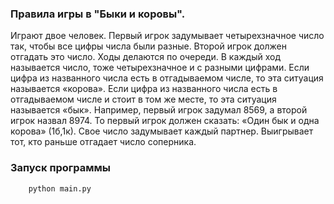 ### Правила игры в "Быки и коровы".
Играют двое человек. Первый игрок задумывает четырехзначное число так, чтобы все цифры числа были разные. Второй игрок должен отгадать это число.
Ходы делаются по очереди. В каждый ход называется число, тоже четырехзначное и с разными цифрами. Если цифра из названного числа есть в отгадываемом числе, то эта ситуация называется «корова». Если цифра из названного числа есть в отгадываемом числе и стоит в том же месте, то эта ситуация называется «бык». 
Например, первый игрок задумал 8569, а второй игрок назвал 8974. То первый игрок должен сказать: «Один бык и одна корова» (1б,1к). 
Свое число задумывает каждый партнер. Выигрывает тот, кто раньше отгадает число соперника.


### Запуск программы
```
    python main.py
```